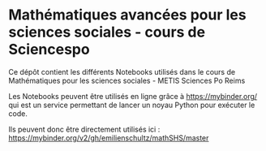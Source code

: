 # Mathématiques avancées pour les sciences sociales - cours de Sciencespo

Ce dépôt contient les différents Notebooks utilisés dans le cours de Mathématiques pour les sciences sociales - METIS Sciences Po Reims

Les Notebooks peuvent être utilisés en ligne grâce à https://mybinder.org/ qui est un service permettant de lancer un noyau Python pour exécuter le code.

Ils peuvent donc être directement utilisés ici : https://mybinder.org/v2/gh/emilienschultz/mathSHS/master

